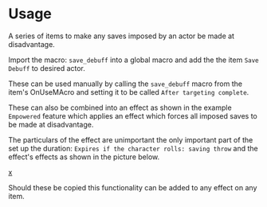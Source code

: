 
# Usage

A series of items to make any saves imposed by an actor be made at disadvantage.


Import the macro: `save_debuff` into a global macro and add the the item `Save Debuff` to desired actor. 

These can be used manually by calling the `save_debuff` macro from the item's OnUseMAcro and setting it to be called `After targeting complete`.

These can also be combined into an effect as shown in the example `Empowered` feature which applies an effect which forces all imposed saves to be made at disadvantage.

The particulars of the effect are unimportant the only important part of the set up the duration: `Expires if the character rolls: saving throw` and the effect's effects as shown in the picture below. 

[x](effect-setup.png)


Should these be copied this functionality can be added to any effect on any item.

